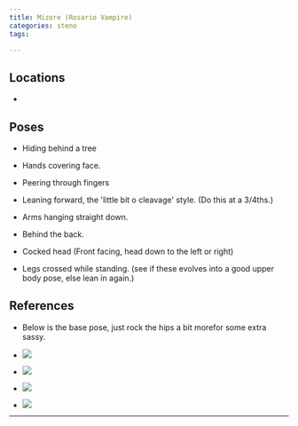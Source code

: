 ```yaml
---
title: Mizore (Rosario Vampire)
categories: steno
tags: 

---
```




## Locations

- 


## Poses

* Hiding behind a tree

* Hands covering face.

- Peering through fingers

* Leaning forward, the 'little bit o cleavage' style. (Do this at a 3/4ths.)

- Arms hanging straight down.

- Behind the back. 

* Cocked head (Front facing, head down to the left or right)

* Legs crossed while standing. (see if these evolves into a good upper body pose, else lean in again.)

## References

- Below is the base pose, just rock the hips a bit morefor some extra sassy.

* ![](https://i.imgur.com/Fratr20.png)

* ![](https://i.imgur.com/9pcmePS.png)

* ![](https://i.imgur.com/w2jSVGD.png)

* ![](https://i.imgur.com/y4zzROd.jpg)

---